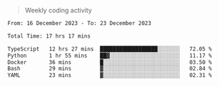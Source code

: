 > Weekly coding activity
<!--START_SECTION:waka-->

```txt
From: 16 December 2023 - To: 23 December 2023

Total Time: 17 hrs 17 mins

TypeScript   12 hrs 27 mins  ██████████████████░░░░░░░   72.05 %
Python       1 hr 55 mins    ██▓░░░░░░░░░░░░░░░░░░░░░░   11.17 %
Docker       36 mins         █░░░░░░░░░░░░░░░░░░░░░░░░   03.50 %
Bash         29 mins         ▓░░░░░░░░░░░░░░░░░░░░░░░░   02.84 %
YAML         23 mins         ▓░░░░░░░░░░░░░░░░░░░░░░░░   02.31 %
```

<!--END_SECTION:waka-->
